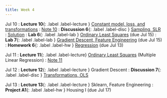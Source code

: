```yaml
---
title: Week 4
---
```


Jul 10
: **Lecture 10**{: .label .label-lecture } [Constant model, loss, and transformations](lecture/lec10)
    : [Note 10](https://ds100.org/course-notes-su23/constant_model_loss_transformations/loss_transformations.html)
: **Discussion 6**{: .label .label-disc } [Sampling, SLR](https://drive.google.com/file/d/1OLgP5Sf7egn1OmCvAP8afz9LuShK4Fu9/view?usp=sharing)
    : [Solution](https://drive.google.com/file/d/1l-9AqhiaVcI0m8GOcNhrFO5imOMvzIFD/view?usp=sharing)
: **Lab 6**{: .label .label-lab } [Ordinary Least Squares](http://data100-jl4.datahub.berkeley.edu/hub/user-redirect/git-pull?repo=https%3A%2F%2Fgithub.com%2FDS-100%2Fsu23-materials&branch=main&urlpath=lab%2Ftree%2Fsu23-materials%2Flab%2Flab06%2Flab06.ipynb) (due Jul 15)
: **Lab 7**{: .label .label-lab } [Gradient Descent, Feature Engineering](http://data100-jl4.datahub.berkeley.edu/hub/user-redirect/git-pull?repo=https%3A%2F%2Fgithub.com%2FDS-100%2Fsu23-materials&branch=main&urlpath=lab%2Ftree%2Fsu23-materials%2Flab%2Flab07%2Flab07.ipynb) (due Jul 15)
: **Homework 6**{: .label .label-hw } [Regression](https://drive.google.com/file/d/1PsCPti0qSbmt-ov_L42lR97HYDA30L9l/view?usp=sharing) (due Jul 13)


Jul 11
: **Lecture 11**{: .label .label-lecture} [Ordinary Least Squares](lecture/lec11) (Multiple Linear Regression)
    : [Note 11](https://ds100.org/course-notes-su23/ols/ols.html)

Jul 12
: **Lecture 12**{: .label .label-lecture } Gradient Descent
: **Discussion 7**{: .label .label-disc } [Transformations, OLS](https://drive.google.com/file/d/1Eyl0uR6vyXOHmpxCL7R9a-1fN0W2jv2B/view?usp=sharing)

Jul 13
: **Lecture 13**{: .label .label-lecture } Sklearn, Feature Engineering
: **Project A1**{: .label .label-hw } Housing I (due Jul 17)
